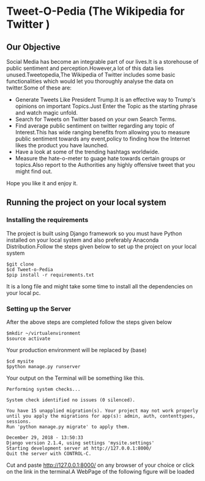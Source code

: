 # Tweet-O-Pedia (The Wikipedia for Twitter )

## Our Objective
Social Media has become an integrable part of our lives.It is a storehouse of public sentiment and perception.However,a lot of this data lies unused.Tweetopedia,The Wikipedia of Twitter includes some basic functionalities which would let you thoroughly analyse the data on twitter.Some of these are:
  <ul>
    <li>Generate Tweets Like President Trump.It is an effective way to Trump's opinions on important Topics.Just Enter the Topic as the starting phrase and watch magic unfold.</li>
    <li>Search for Tweets on Twitter based on your own Search Terms.</li>
    <li>Find average public sentiment on twitter regarding any topic of Interest.This has wide ranging benefits from allowing you to measure public sentiment towards any event,policy to finding how the Internet likes the product you have launched.</li>
    <li>Have a look at some of the trending hashtags worldwide.</li>
    <li>Measure the hate-o-meter to guage hate towards certain groups or topics.Also report to the Authorities any highly offensive tweet that you might find out.</li></ul>
Hope you like it and enjoy it.
  
## Running the project on your local system

### Installing the requirements
The project is built using Django framework so you must have Python installed on your local system and also preferably Anaconda Distribution.Follow the steps given below to set up the project on your local system

```terminal
$git clone 
$cd Tweet-o-Pedia 
$pip install -r requirements.txt 
```
 It is a long file and might take some time to install all the dependencies on your local pc.
 
 ### Setting up the Server
 
 After the above steps are completed follow the steps given below
 ```terminal
 $mkdir ~/virtualenvironment
 $source activate
 ```
 Your production environment will be replaced by (base)
 
 ```terminal
 $cd mysite
 $python manage.py runserver 
 ```
 
 Your output on the Terminal will be something like this.
 
 ```
 Performing system checks...

System check identified no issues (0 silenced).

You have 15 unapplied migration(s). Your project may not work properly until you apply the migrations for app(s): admin, auth, contenttypes, sessions.
Run 'python manage.py migrate' to apply them.

December 29, 2018 - 13:50:33
Django version 2.1.4, using settings 'mysite.settings'
Starting development server at http://127.0.0.1:8000/
Quit the server with CONTROL-C.
 ```
 
 Cut and paste http://127.0.0.1:8000/ on any browser of your choice or click on the link in the terminal.A WebPage of the following figure will be loaded

